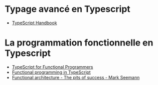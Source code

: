 # Typage avancé en Typescript

- [TypeScript Handbook](https://www.typescriptlang.org/docs/handbook/advanced-types.html)

# La programmation fonctionnelle en Typescript

- [TypeScript for Functional Programmers](https://www.typescriptlang.org/docs/handbook/typescript-in-5-minutes-func.html#prerequisites)
- [Functional programming in TypeScript](https://gcanti.github.io/fp-ts/)
- [Functional architecture - The pits of success - Mark Seemann](https://www.youtube.com/watch?v=US8QG9I1XW0)